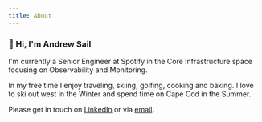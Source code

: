 ```yaml
---
title: About
---
```


### 👋 Hi, I'm Andrew Sail

I'm currently a Senior Engineer at Spotify in the Core Infrastructure space focusing on Observability and Monitoring. 

In my free time I enjoy traveling, skiing, golfing, cooking and baking. I love to ski out west in the Winter and spend time on Cape Cod in the Summer.

Please get in touch on [LinkedIn](https://www.linkedin.com/in/andrewsail) or via [email](mailto:andrew@andrewsail.com).

